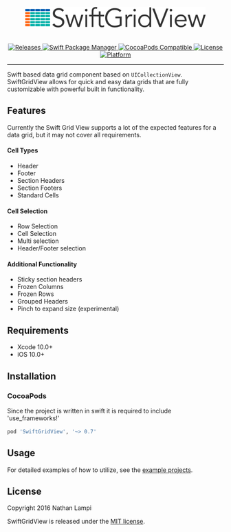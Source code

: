 <p align="center">
    <img src="/docs/SwiftGridViewLogo@2x.png" width=420 style="padding-bottom:20px" />
</p>

<p align="center">
    <a href="https://github.com/nlampi/SwiftGridView/releases">
        <img src="https://img.shields.io/github/release/nlampi/SwiftGridView.svg?style=flat"
            alt="Releases">
    </a>
    <a href="https://github.com/apple/swift-package-manager">
        <img src="https://img.shields.io/badge/Swift%20Package%20Manager-compatible-brightgreen.svg"
            alt="Swift Package Manager" />
    </a>
    <a href="https://cocoapods.org/pods/SwiftGridView">
        <img src="https://img.shields.io/cocoapods/v/SwiftGridView.svg?style=flat"
            alt="CocoaPods Compatible">
    </a>
    <a href="https://cocoapods.org/pods/SwiftGridView">
        <img src="https://img.shields.io/cocoapods/l/SwiftGridView.svg?style=flat"
            alt="License">
    </a>
    <a href="https://cocoadocs.org/docsets/SwiftGridView">
        <img src="https://img.shields.io/cocoapods/p/SwiftGridView.svg?style=flat"
            alt="Platform">
    </a>
</p>

----------------

Swift based data grid component based on `UICollectionView`. SwiftGridView allows for quick and easy data grids that are fully customizable with powerful built in functionality.

## Features

Currently the Swift Grid View supports a lot of the expected features for a data grid, but it may not cover all requirements.

#### Cell Types
- Header
- Footer
- Section Headers
- Section Footers
- Standard Cells

#### Cell Selection
- Row Selection
- Cell Selection
- Multi selection 
- Header/Footer selection

#### Additional Functionality
- Sticky section headers
- Frozen Columns
- Frozen Rows
- Grouped Headers
- Pinch to expand size (experimental)

## Requirements

- Xcode 10.0+
- iOS 10.0+

## Installation 

### CocoaPods

Since the project is written in swift it is required to include 'use_frameworks!'
```ruby
pod 'SwiftGridView', '~> 0.7'
```

## Usage

For detailed examples of how to utilize, see the [example projects](./Examples). 



## License

Copyright 2016 Nathan Lampi

SwiftGridView is released under the [MIT license](./LICENSE).

